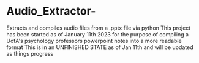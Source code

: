 # Audio_Extractor-
Extracts and compiles audio files from a .pptx file via python 
This project has been started as of January 11th 2023 for the purpose of compiling a UofA's psychology professors powerpoint notes 
into a more readable format
This is in an UNFINISHED STATE as of Jan 11th and will be updated as things progress 
